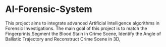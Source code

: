 # AI-Forensic-System
This project aims to integrate advanced Artificial Intelligence algorithms in Forensic Investigations. The main goal of this project is to match the Fingerprints,Segment the Blood Stain in Crime Scene, Identify the Angle of Ballistic Trajectory and Reconstruct Crime Scene in 3D, 
